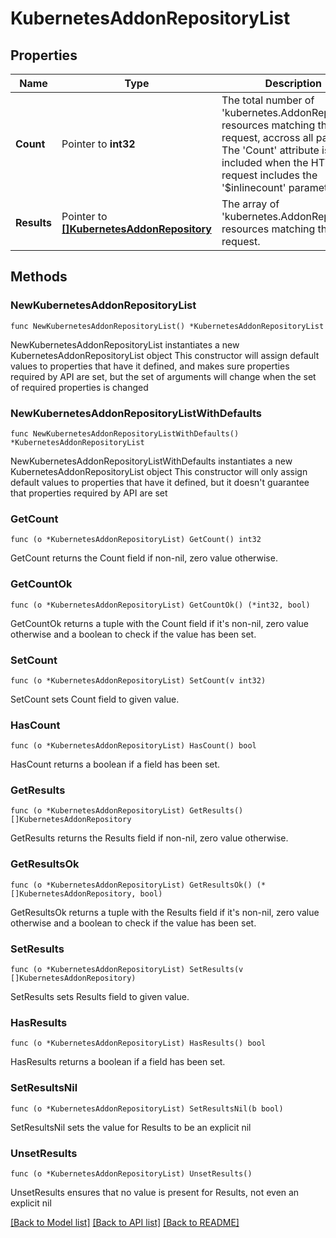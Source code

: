 # KubernetesAddonRepositoryList

## Properties

Name | Type | Description | Notes
------------ | ------------- | ------------- | -------------
**Count** | Pointer to **int32** | The total number of &#39;kubernetes.AddonRepository&#39; resources matching the request, accross all pages. The &#39;Count&#39; attribute is included when the HTTP GET request includes the &#39;$inlinecount&#39; parameter. | [optional] 
**Results** | Pointer to [**[]KubernetesAddonRepository**](kubernetes.AddonRepository.md) | The array of &#39;kubernetes.AddonRepository&#39; resources matching the request. | [optional] 

## Methods

### NewKubernetesAddonRepositoryList

`func NewKubernetesAddonRepositoryList() *KubernetesAddonRepositoryList`

NewKubernetesAddonRepositoryList instantiates a new KubernetesAddonRepositoryList object
This constructor will assign default values to properties that have it defined,
and makes sure properties required by API are set, but the set of arguments
will change when the set of required properties is changed

### NewKubernetesAddonRepositoryListWithDefaults

`func NewKubernetesAddonRepositoryListWithDefaults() *KubernetesAddonRepositoryList`

NewKubernetesAddonRepositoryListWithDefaults instantiates a new KubernetesAddonRepositoryList object
This constructor will only assign default values to properties that have it defined,
but it doesn't guarantee that properties required by API are set

### GetCount

`func (o *KubernetesAddonRepositoryList) GetCount() int32`

GetCount returns the Count field if non-nil, zero value otherwise.

### GetCountOk

`func (o *KubernetesAddonRepositoryList) GetCountOk() (*int32, bool)`

GetCountOk returns a tuple with the Count field if it's non-nil, zero value otherwise
and a boolean to check if the value has been set.

### SetCount

`func (o *KubernetesAddonRepositoryList) SetCount(v int32)`

SetCount sets Count field to given value.

### HasCount

`func (o *KubernetesAddonRepositoryList) HasCount() bool`

HasCount returns a boolean if a field has been set.

### GetResults

`func (o *KubernetesAddonRepositoryList) GetResults() []KubernetesAddonRepository`

GetResults returns the Results field if non-nil, zero value otherwise.

### GetResultsOk

`func (o *KubernetesAddonRepositoryList) GetResultsOk() (*[]KubernetesAddonRepository, bool)`

GetResultsOk returns a tuple with the Results field if it's non-nil, zero value otherwise
and a boolean to check if the value has been set.

### SetResults

`func (o *KubernetesAddonRepositoryList) SetResults(v []KubernetesAddonRepository)`

SetResults sets Results field to given value.

### HasResults

`func (o *KubernetesAddonRepositoryList) HasResults() bool`

HasResults returns a boolean if a field has been set.

### SetResultsNil

`func (o *KubernetesAddonRepositoryList) SetResultsNil(b bool)`

 SetResultsNil sets the value for Results to be an explicit nil

### UnsetResults
`func (o *KubernetesAddonRepositoryList) UnsetResults()`

UnsetResults ensures that no value is present for Results, not even an explicit nil

[[Back to Model list]](../README.md#documentation-for-models) [[Back to API list]](../README.md#documentation-for-api-endpoints) [[Back to README]](../README.md)


